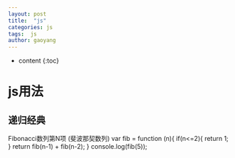 ```yaml
---
layout: post
title:  "js"
categories: js
tags:  js
author: gaoyang
---
```


* content
{:toc}

# js用法

## 递归经典

Fibonacci数列第N项 (斐波那契数列)
   var fib = function (n){
     if(n<=2){
       return 1;
     }
     return fib(n-1) + fib(n-2);
   }
   console.log(fib(5));
```js

```